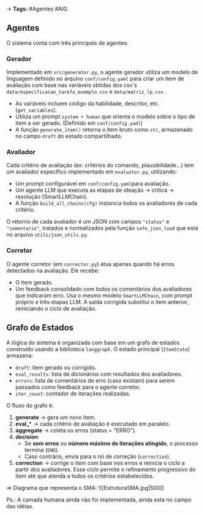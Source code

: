 -> **Tags:** #Agentes #AIG
## Agentes

O sistema conta com três principais de agentes:
### Gerador 
Implementado em `src/generator.py`, o agente gerador utiliza um modelo de linguagem definido no arquivo ``conf/config.yaml``  para criar um item de avaliação com base nas variáveis obtidas dos csv's ```data/especificacao_tarefa_exemplo.csv``` e ```data/matriz_lp.csv``` .
- As variáveis incluem código da habilidade, descritor, etc. (`get_variables`).
- Utiliza um prompt `system + human` que orienta o modelo sobre o tipo de item a ser gerado. (Definido em ``conf/config.yaml``)
- A função `generate_item()` retorna o item bruto como `str`, armazenado no campo `draft` do estado compartilhado.
### Avaliador 
Cada critério de avaliação (ex: critérios do comando, plausibilidade...) tem um avaliador específico implementado em `evaluator.py`, utilizando:

- Um prompt configurável em  ``conf/config.yaml``para avaliação.
- Um agente LLM que executa as etapas de ideação → crítica → resolução (SmartLLMChain).
- A função `build_all_chains(cfg)` instancia todos os avaliadores de cada critério.

O retorno de cada avaliador é um JSON com campos `"status"` e `"comentario"`, tratados e normalizados pela função `safe_json_load` que está no arquivo ```utils/json_utils.py```.
### Corretor
O agente corretor (em `corrector.py`) atua apenas quando há erros detectados na avaliação. Ele recebe:
- O item gerado.
- Um feedback consolidado com todos os comentários dos avaliadores que indicaram erro.
Usa o mesmo modelo `SmartLLMChain`, com prompt próprio e três etapas LLM. A saída corrigida substitui o item anterior, reiniciando o ciclo de avaliação.

## Grafo de Estados 

A lógica do sistema é organizada com base em um grafo de estados construído usando a biblioteca `langgraph`. O estado principal (`ItemState`) armazena:
- `draft`: item gerado ou corrigido.
- `eval_results`: lista de dicionários com resultados dos avaliadores.
- `errors`: lista de comentários de erro (caso existam) para serem passados como feedback para o agente corretor.
- `iter_count`: contador de iterações realizadas.

O fluxo do grafo é:

1. **generate** → gera um novo item.
2. **eval_*** → cada critério de avaliação é executado em paralelo.
3. **aggregate** → coleta os erros (status = "ERRO").
4. **decision**:
    - Se **sem erros** ou **número máximo de iterações atingido**, o processo termina (`END`).
    - Caso contrário, envia para o nó de correção (`correction`).
5. **correction** → corrige o item com base nos erros e reinicia o ciclo a partir dos avaliadores.
Esse ciclo permite o refinamento progressivo do item até que atenda a todos os critérios estabelecidos.

=> Diagrama que representa o SMA: 
![[EstruturaSMA.jpg|500]]

Ps.: A camada humana ainda não foi implementada, ainda esta no campo das idéias. 
